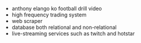 - anthony elango ko football drill video
- high frequency trading system 
- web scraper
- database both relational and non-relational 
- live-streaming services such as twitch and hotstar